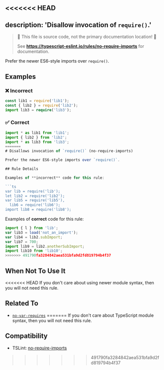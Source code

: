 <<<<<<< HEAD
---
description: 'Disallow invocation of `require()`.'
---

> 🛑 This file is source code, not the primary documentation location! 🛑
>
> See **https://typescript-eslint.io/rules/no-require-imports** for documentation.

Prefer the newer ES6-style imports over `require()`.

## Examples

<!--tabs-->

### ❌ Incorrect

```ts
const lib1 = require('lib1');
const { lib2 } = require('lib2');
import lib3 = require('lib3');
```

### ✅ Correct

```ts
import * as lib1 from 'lib1';
import { lib2 } from 'lib2';
import * as lib3 from 'lib3';
=======
# Disallows invocation of `require()` (no-require-imports)

Prefer the newer ES6-style imports over `require()`.

## Rule Details

Examples of **incorrect** code for this rule:

```ts
var lib = require('lib');
let lib2 = require('lib2');
var lib5 = require('lib5'),
  lib6 = require('lib6');
import lib8 = require('lib8');
```

Examples of **correct** code for this rule:

```ts
import { l } from 'lib';
var lib3 = load('not_an_import');
var lib4 = lib2.subImport;
var lib7 = 700;
import lib9 = lib2.anotherSubImport;
import lib10 from 'lib10';
>>>>>>> 491790fa3284842aea531bfa9d2fd819794b4f37
```

## When Not To Use It

<<<<<<< HEAD
If you don't care about using newer module syntax, then you will not need this rule.

## Related To

- [`no-var-requires`](./no-var-requires.md)
=======
If you don't care about TypeScript module syntax, then you will not need this rule.

## Compatibility

- TSLint: [no-require-imports](https://palantir.github.io/tslint/rules/no-require-imports/)
>>>>>>> 491790fa3284842aea531bfa9d2fd819794b4f37
